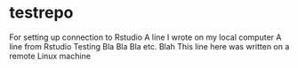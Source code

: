 # testrepo
For setting up connection to Rstudio
A line I wrote on my local computer
A line from Rstudio
Testing
Bla Bla Bla etc.
Blah
This line here was written on a remote Linux machine